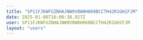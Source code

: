 ```yaml
---
title: "SP11FJKWFGZNHAJNW9V0W0H060BCCTH42R1GH1FJM"
date: 2025-01-06T16:00:38.927Z
user: SP11FJKWFGZNHAJNW9V0W0H060BCCTH42R1GH1FJM
layout: "users"
---
```

    